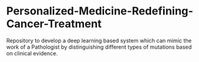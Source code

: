 # Personalized-Medicine-Redefining-Cancer-Treatment
Repository to develop a deep learning based system which can mimic the work of a Pathologist by distinguishing different types of mutations based on clinical evidence.
